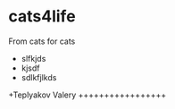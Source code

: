 # cats4life

From cats for cats

* slfkjds
* kjsdf 
* sdlkfjlkds

+Teplyakov Valery
+++++++++++++++++